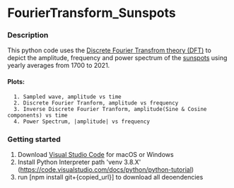 # FourierTransform_Sunspots

### Description
This python code uses the [Discrete Fourier Transfrom theory (DFT)](https://en.wikipedia.org/wiki/Discrete_Fourier_transform) to depict the amplitude,
frequency and power spectrum of the [sunspots](https://www.swpc.noaa.gov/phenomena/sunspotssolar-cycle) using yearly averages from 1700 to 2021.
####  Plots:
      1. Sampled wave, amplitude vs time 
      2. Discrete Fourier Tranform, amplitude vs frequency
      3. Inverse Discrete Fourier Tranform, amplitude(Sine & Cosine components) vs time
      4. Power Spectrum, |amplitude| vs frequency
### Getting started
  1. Download [Visual Studio Code](https://code.visualstudio.com/download) for macOS or Windows 
  2. Install Python Interpreter path 'venv 3.8.X' (https://code.visualstudio.com/docs/python/python-tutorial)
  3. run [npm install git+{copied_url}] to download all deoendencies
 
